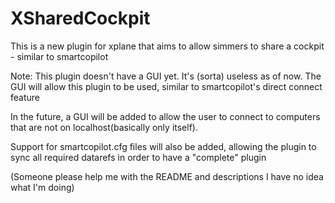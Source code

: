 # XSharedCockpit
This is a new plugin for xplane that aims to allow simmers to share a cockpit - similar to smartcopilot

Note: This plugin doesn't have a GUI yet. It's (sorta) useless as of now. The GUI will allow this plugin to be used, similar to smartcopilot's direct connect feature

In the future, a GUI will be added to allow the user to connect to computers that are not on localhost(basically only itself). 

Support for smartcopilot.cfg files will also be added, allowing the plugin to sync all required datarefs in order to have a "complete" plugin

(Someone please help me with the README and descriptions I have no idea what I'm doing)
